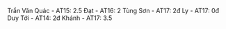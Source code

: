 Trần Văn Quác - AT15: 2.5
Đạt - AT16: 2
Tùng Sơn - AT17: 2đ
Ly - AT17: 0đ
Duy Tới - AT14: 2đ
Khánh - AT17: 3.5

